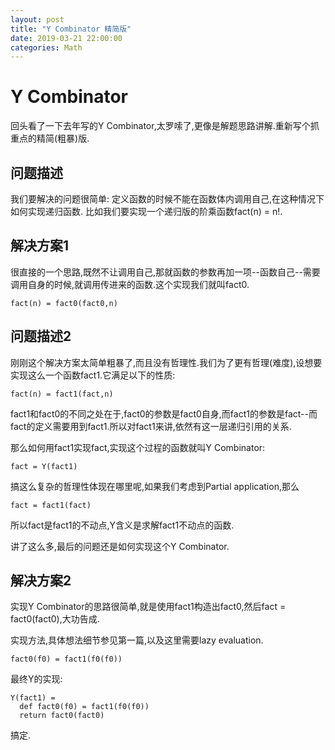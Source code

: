 ```yaml
---
layout: post
title: "Y Combinator 精简版"
date: 2019-03-21 22:00:00
categories: Math
---
```



# Y Combinator

回头看了一下去年写的Y Combinator,太罗嗦了,更像是解题思路讲解.重新写个抓重点的精简(粗暴)版.

## 问题描述

我们要解决的问题很简单: 定义函数的时候不能在函数体内调用自己,在这种情况下如何实现递归函数. 比如我们要实现一个递归版的阶乘函数fact(n) = n!.

## 解决方案1

很直接的一个思路,既然不让调用自己,那就函数的参数再加一项--函数自己--需要调用自身的时候,就调用传进来的函数.这个实现我们就叫fact0.
```
fact(n) = fact0(fact0,n)
```
## 问题描述2

刚刚这个解决方案太简单粗暴了,而且没有哲理性.我们为了更有哲理(难度),设想要实现这么一个函数fact1.它满足以下的性质:
```
fact(n) = fact1(fact,n)
```
fact1和fact0的不同之处在于,fact0的参数是fact0自身,而fact1的参数是fact--而fact的定义需要用到fact1.所以对fact1来讲,依然有这一层递归引用的关系.

那么如何用fact1实现fact,实现这个过程的函数就叫Y Combinator:
```
fact = Y(fact1)
```
搞这么复杂的哲理性体现在哪里呢,如果我们考虑到Partial application,那么
```
fact = fact1(fact)
```
所以fact是fact1的不动点,Y含义是求解fact1不动点的函数.

讲了这么多,最后的问题还是如何实现这个Y Combinator.

## 解决方案2

实现Y Combinator的思路很简单,就是使用fact1构造出fact0,然后fact = fact0(fact0),大功告成.

实现方法,具体想法细节参见第一篇,以及这里需要lazy evaluation.

```
fact0(f0) = fact1(f0(f0))
```

最终Y的实现:

```
Y(fact1) =
  def fact0(f0) = fact1(f0(f0))
  return fact0(fact0)
```

搞定.
